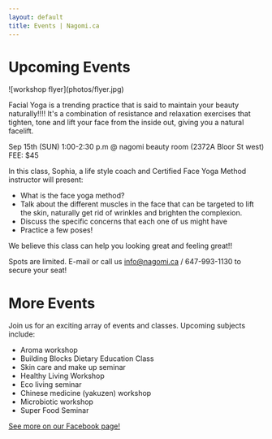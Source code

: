 ```yaml
---
layout: default
title: Events | Nagomi.ca
---
```


# Upcoming Events

<div class="img">
![workshop flyer](photos/flyer.jpg)
</div>

Facial Yoga is a trending practice that is said to maintain your beauty naturally!!!! It's a combination of resistance and relaxation exercises that tighten, tone and  lift your face from the inside out, giving you a natural facelift. 

Sep 15th (SUN) 1:00-2:30 p.m @ nagomi beauty room (2372A Bloor St west) FEE:  $45  

In this class, Sophia, a life style coach and Certified Face Yoga Method instructor will present:

* What is the face yoga method?
* Talk about the different muscles in the face that can be targeted to lift the skin, naturally get rid of wrinkles and brighten the complexion.
* Discuss the specific concerns that each one of us might have
* Practice a few poses!

We believe this class can help you looking great and feeling great!! 

Spots are limited.  E-mail or call us info@nagomi.ca / 647-993-1130 to secure your seat!

# More Events

Join us for an exciting array of events and classes. Upcoming subjects include:

  * Aroma workshop
  * Building Blocks Dietary Education Class
  * Skin care and make up seminar
  * Healthy Living Workshop
  * Eco living seminar
  * Chinese medicine (yakuzen) workshop
  * Microbiotic workshop
  * Super Food Seminar

[See more on our Facebook page!](https://www.facebook.com/nagomibeautyroom/events)


